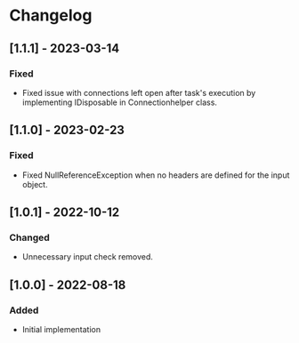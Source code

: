# Changelog

## [1.1.1] - 2023-03-14
### Fixed
- Fixed issue with connections left open after task's execution by implementing IDisposable in Connectionhelper class.

## [1.1.0] - 2023-02-23
### Fixed
- Fixed NullReferenceException when no headers are defined for the input object.

## [1.0.1] - 2022-10-12
### Changed
- Unnecessary input check removed.

## [1.0.0] - 2022-08-18
### Added
- Initial implementation